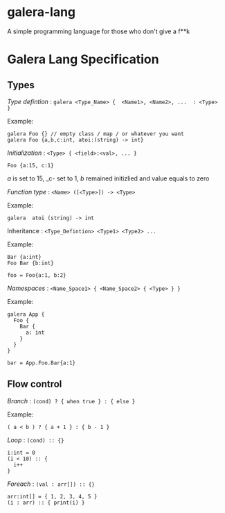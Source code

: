 # galera-lang
A simple programming language for those who don't give a f**k



# Galera Lang Specification


## Types

*Type defintion* :  `galera <Type_Name> {  <Name1>, <Name2>, ...  : <Type>  }`

Example:

```
galera Foo {} // empty class / map / or whatever you want
galera Foo {a,b,c:int, atoi:(string) -> int}
```

*Initialization* : `<Type> { <field>:<val>, ... } `

```
Foo {a:15, c:1}
```
_a_ is set to 15, _c- set to 1, _b_ remained initizlied and value equals to zero



*Function type* : `<Name> ([<Type>]) -> <Type>`

Example:

```
galera  atoi (string) -> int
```

  
  

Inheritance :  `<Type_Defintion> <Type1> <Type2> ... `

Example:

```
Bar {a:int}
Foo Bar {b:int}

foo = Foo{a:1, b:2}

```
  
*Namespaces* : `<Name_Space1> { <Name_Space2> { <Type> } }`

Example:

```
galera App {
  Foo {
    Bar {
      a: int
    }
  }
}

bar = App.Foo.Bar{a:1}
```

## Flow control

*Branch* : `(cond) ? { when true } : { else }`

Example: 

```
( a < b ) ? { a + 1 } : { b - 1 }
```

*Loop* : `(cond) :: {}`

```
i:int = 0
(i < 10) :: {
  i++
}
```

*Foreach* : `(val : arr[]) :: {} `

```
arr:int[] = { 1, 2, 3, 4, 5 }
(i : arr) :: { print(i) }
```
